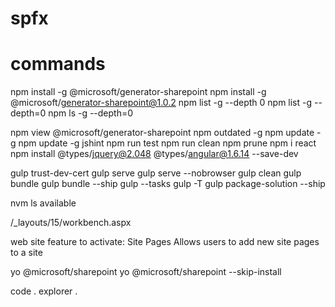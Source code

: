 # spfx


# commands


npm install -g @microsoft/generator-sharepoint
npm install -g @microsoft/generator-sharepoint@1.0.2
npm list -g --depth 0
npm list -g --depth=0
npm ls -g --depth=0

npm view @microsoft/generator-sharepoint
npm outdated -g
npm update -g
npm update -g jshint
npm run test
npm run clean
npm prune
npm i react
npm install @types/jquery@2.048 @types/angular@1.6.14 --save-dev

gulp trust-dev-cert
gulp serve
gulp serve --nobrowser
gulp clean
gulp bundle
gulp bundle --ship
gulp --tasks
gulp -T
gulp package-solution --ship

nvm ls available



/_layouts/15/workbench.aspx


web site feature to activate:
Site Pages
Allows users to add new site pages to a site

yo @microsoft/sharepoint
yo @microsoft/sharepoint --skip-install



code .
explorer .
